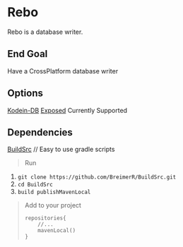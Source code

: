 # Rebo

Rebo is a database writer.

## End Goal

Have a CrossPlatform database writer

## Options

[Kodein-DB](https://github.com/Kodein-Framework)
[Exposed](https://github.com/JetBrains/Exposed) Currently Supported

## Dependencies

[BuildSrc](https://github.com/BreimerR/BuildSrc.git) // Easy to use gradle scripts

> Run
1. ```git clone https://github.com/BreimerR/BuildSrc.git```  
2. ```cd BuildSrc```  
3. ```build publishMavenLocal```
>
> Add to your project
> ```
> repositories{  
>     //...  
>     mavenLocal()  
> }
> ```